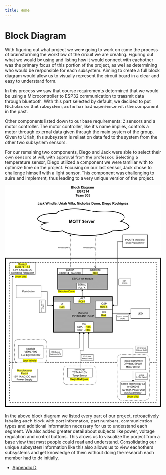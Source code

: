 ```yaml
---
title: Home 
---
```

 
# Block Diagram

  With figuring out what project we were going to work on came the process of brainstorming the workflow of the circuit we are creating. Figuring out what we would be using and listing how it would connect with eachother was the primary focus of this portion of the project, as well as determining who would be responsible for each subsystem. Aiming to create a full block diagram would allow us to visually represent the circuit board in a clear and easy to understand form.

  In this process we saw that course requirements determined that we would be using a Microcontroller to ESP32 communication to transmit data through bluetooth. With this part selected by default, we decided to put Nicholas on that subsystem, as he has had experience with the component in the past. 

  Other components listed down to our base requirements: 2 sensors and a motor controller. The motor controller, like it's name implies, controls a motor through external data given through the main system of the group. Given to Uriah, this subsystem is reliant on data fed to the system from the other two subsystem sensors.

  For our remaining two components, Diego and Jack were able to select their own sensors at will, with approval from the professor. Selecting a temperature sensor, Diego utilized a component we were familiar with to optimize time on the project. Focusing on our last sensor, Jack chose to challenge himself with a light sensor. This component was challenging to auire and implement, thus leading to a very unique version of the project.

![image caption](media/Block-Diagram.drawio.png)

  In the above block diagram we listed every part of our project, retroactively labeling each block with port information, part numbers, communication types and additional information necessary for us to understand each segment. We also added greater detail about subjects like power, voltage regulation and control buttons. This allows us to visualize the porject from a base view that most people could read and understand. Consolidating our unique subsystem information like this also allows us to view eachothers subsystems and get knowledge of them without doing the research each member had to do initially.
  
* [Appendix D](/media/Block-Diagram.drawio.png) 
